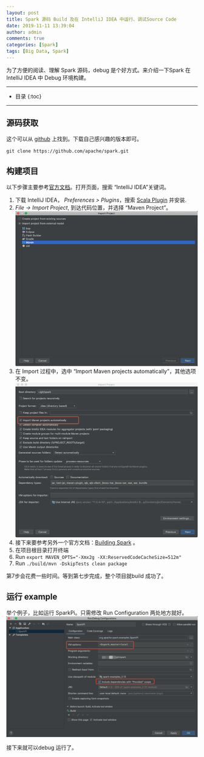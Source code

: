 ```yaml
---
layout: post
title: Spark 源码 Build 及在 IntelliJ IDEA 中运行、调试Source Code
date: 2019-11-11 13:39:04
author: admin
comments: true
categories: [Spark]
tags: [Big Data, Spark]
---
```


为了方便的阅读、理解 Spark 源码，debug 是个好方式。来介绍一下Spark 在 IntelliJ IDEA 中 Debug 环境构建。

<!-- more -->
---


* 目录
{:toc}
---

## 源码获取

这个可以从 [github](https://github.com/apache/spark) 上找到。下载自己感兴趣的版本即可。

```shell
git clone https://github.com/apache/spark.git
```

## 构建项目

以下步骤主要参考[官方文档](https://spark.apache.org/developer-tools.html)。打开页面，搜索 “IntelliJ IDEA”关键词。

1. 下载 IntelliJ IDEA， *Preferences > Plugins*，搜索 [Scala Plugin](https://www.jetbrains.com/help/idea/discover-intellij-idea-for-scala.html) 并安装.
2. *File -> Import Project*, 到达代码位置，并选择 “Maven Project”。[![](/images/posts/spark-debug-in-idea-1.png)](/images/posts/spark-debug-in-idea-1.png)
3. 在 Import 过程中，选中 “Import Maven projects automatically”，其他选项不变。[![](/images/posts/spark-debug-in-idea-2.png)](/images/posts/spark-debug-in-idea-2.png)
4. 接下来要参考另外一个官方文档：[Building Spark](https://spark.apache.org/docs/latest/building-spark.html#apache-maven) 。
5. 在项目根目录打开终端
6. Run `export MAVEN_OPTS="-Xmx2g -XX:ReservedCodeCacheSize=512m"`
7. Run `./build/mvn -DskipTests clean package` 

第7步会花费一些时间。等到第七步完成，整个项目就build 成功了。



## 运行 example

举个例子，比如运行 SparkPi。只需修改 Run Configuration 两处地方就好。
[![](/images/posts/spark-debug-in-idea-3.png)](/images/posts/spark-debug-in-idea-3.png)

接下来就可以debug 运行了。
















